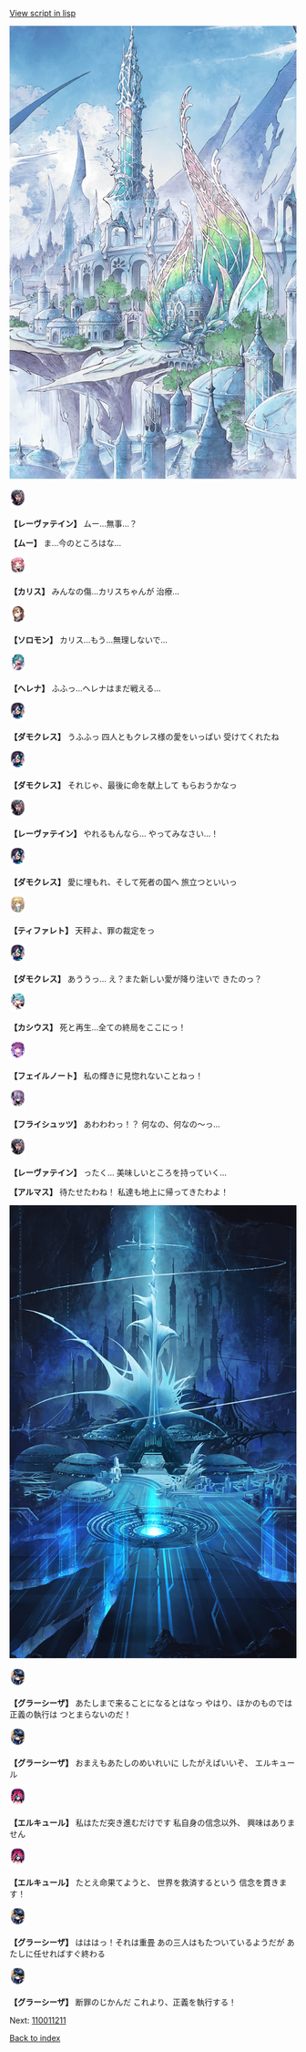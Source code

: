 [View script in lisp](../scripts/101305063.txt)

![fairy_world.png](../images/backgrounds/fairy_world.png)

<img src="../images/units/3100211.png" alt="3100211.png" height="34"/>

**【レーヴァテイン】**
ムー…無事…？

**【ムー】**
ま…今のところはな…

<img src="../images/units/3602511.png" alt="3602511.png" height="34"/>

**【カリス】**
みんなの傷…カリスちゃんが
治療…

<img src="../images/units/3503111.png" alt="3503111.png" height="34"/>

**【ソロモン】**
カリス…もう…無理しないで…

<img src="../images/units/3302811.png" alt="3302811.png" height="34"/>

**【ヘレナ】**
ふふっ…ヘレナはまだ戦える…

<img src="../images/units/3103519.png" alt="3103519.png" height="34"/>

**【ダモクレス】**
うふふっ
四人ともクレス様の愛をいっぱい
受けてくれたね

<img src="../images/units/3103519.png" alt="3103519.png" height="34"/>

**【ダモクレス】**
それじゃ、最後に命を献上して
もらおうかなっ

<img src="../images/units/3100211.png" alt="3100211.png" height="34"/>

**【レーヴァテイン】**
やれるもんなら…
やってみなさい…！

<img src="../images/units/3103519.png" alt="3103519.png" height="34"/>

**【ダモクレス】**
愛に埋もれ、そして死者の国へ
旅立つといいっ

<img src="../images/units/3503211.png" alt="3503211.png" height="34"/>

**【ティファレト】**
天秤よ、罪の裁定をっ

<img src="../images/units/3103519.png" alt="3103519.png" height="34"/>

**【ダモクレス】**
あううっ…
え？また新しい愛が降り注いで
きたのっ？

<img src="../images/units/3303111.png" alt="3303111.png" height="34"/>

**【カシウス】**
死と再生…全ての終局をここにっ！

<img src="../images/units/3401911.png" alt="3401911.png" height="34"/>

**【フェイルノート】**
私の輝きに見惚れないことねっ！

<img src="../images/units/3502719.png" alt="3502719.png" height="34"/>

**【フライシュッツ】**
あわわわっ！？
何なの、何なの～っ…

<img src="../images/units/3100211.png" alt="3100211.png" height="34"/>

**【レーヴァテイン】**
ったく…
美味しいところを持っていく…

**【アルマス】**
待たせたわね！
私達も地上に帰ってきたわよ！

![profound_nolight.png](../images/backgrounds/profound_nolight.png)

<img src="../images/units/3302619.png" alt="3302619.png" height="34"/>

**【グラーシーザ】**
あたしまで来ることになるとはなっ
やはり、ほかのものでは正義の執行は
つとまらないのだ！

<img src="../images/units/3302619.png" alt="3302619.png" height="34"/>

**【グラーシーザ】**
おまえもあたしのめいれいに
したがえばいいぞ、
エルキュール

<img src="../images/units/3202519.png" alt="3202519.png" height="34"/>

**【エルキュール】**
私はただ突き進むだけです
私自身の信念以外、
興味はありません

<img src="../images/units/3202519.png" alt="3202519.png" height="34"/>

**【エルキュール】**
たとえ命果てようと、
世界を救済するという
信念を貫きます！

<img src="../images/units/3302619.png" alt="3302619.png" height="34"/>

**【グラーシーザ】**
はははっ！それは重畳
あの三人はもたついているようだが
あたしに任せればすぐ終わる

<img src="../images/units/3302619.png" alt="3302619.png" height="34"/>

**【グラーシーザ】**
断罪のじかんだ
これより、正義を執行する！

Next: [110011211](110011211.md)

[Back to index](index.md)
